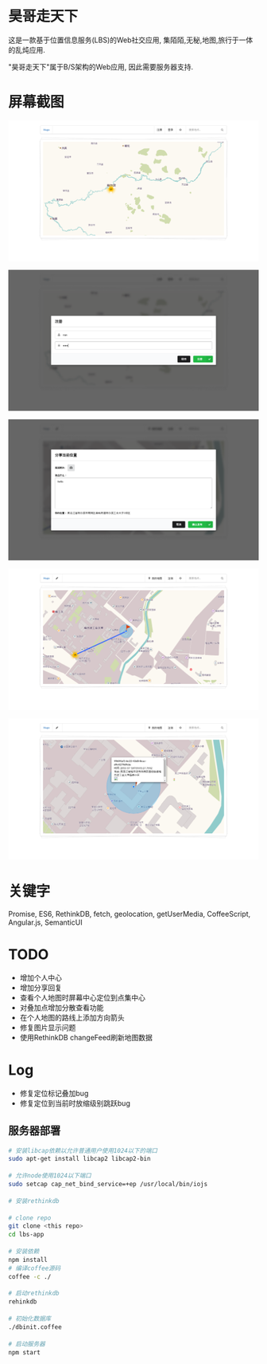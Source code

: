 # 昊哥走天下

这是一款基于位置信息服务(LBS)的Web社交应用, 集陌陌,无秘,地图,旅行于一体的乱炖应用.

"昊哥走天下"属于B/S架构的Web应用, 因此需要服务器支持.

# 屏幕截图
![a](https://raw.githubusercontent.com/abbshr/lbs-app/master/public/images/a.png)

![b](https://raw.githubusercontent.com/abbshr/lbs-app/master/public/images/b.png)

![c](https://raw.githubusercontent.com/abbshr/lbs-app/master/public/images/c.png)

![d](https://raw.githubusercontent.com/abbshr/lbs-app/master/public/images/d.png)

![e](https://raw.githubusercontent.com/abbshr/lbs-app/master/public/images/e.png)


# 关键字

Promise, ES6, RethinkDB, fetch, geolocation, getUserMedia, CoffeeScript, Angular.js, SemanticUI

# TODO

+ 增加个人中心
+ 增加分享回复
+ 查看个人地图时屏幕中心定位到点集中心
+ 对叠加点增加分散查看功能
+ 在个人地图的路线上添加方向箭头
+ 修复图片显示问题
+ 使用RethinkDB changeFeed刷新地图数据

# Log

+ 修复定位标记叠加bug
+ 修复定位到当前时放缩级别跳跃bug

## 服务器部署

```sh
# 安装libcap依赖以允许普通用户使用1024以下的端口
sudo apt-get install libcap2 libcap2-bin

# 允许node使用1024以下端口
sudo setcap cap_net_bind_service=+ep /usr/local/bin/iojs

# 安装rethinkdb

# clone repo
git clone <this repo>
cd lbs-app

# 安装依赖
npm install
# 编译coffee源码
coffee -c ./

# 启动rethinkdb
rehinkdb

# 初始化数据库
./dbinit.coffee

# 启动服务器
npm start
```
